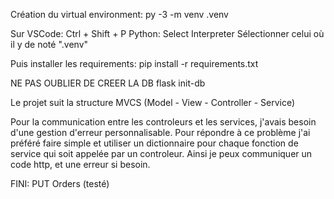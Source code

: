 Création du virtual environment:
py -3 -m venv .venv

Sur VSCode: 
Ctrl + Shift + P
Python: Select Interpreter
Sélectionner celui où il y de noté ".venv"

Puis installer les requirements:
pip install -r requirements.txt


NE PAS OUBLIER DE CREER LA DB
flask init-db


Le projet suit la structure MVCS (Model - View - Controller - Service)

Pour la communication entre les controleurs et les services, j'avais besoin d'une gestion d'erreur personnalisable. Pour répondre à ce problème j'ai préféré faire simple et utiliser un dictionnaire pour chaque fonction de service qui soit appelée par un controleur. Ainsi je peux communiquer un code http, et une erreur si besoin. 


FINI: 
PUT Orders (testé)